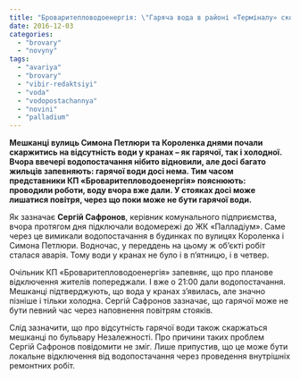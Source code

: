 ```yaml
---
title: "Броваритепловодоенергія: \"Гаряча вода в районі «Терміналу» скоро має з’явитися\""
date: 2016-12-03
categories: 
  - "brovary"
  - "novyny"
tags: 
  - "avariya"
  - "brovary"
  - "vibir-redaktsiyi"
  - "voda"
  - "vodopostachannya"
  - "novini"
  - "palladium"
---
```


**Мешканці вулиць Симона Петлюри та Короленка днями почали скаржитись на відсутність води у кранах – як гарячої, так і холодної. Вчора ввечері водопостачання нібито відновили, але досі багато жильців запевняють: гарячої води досі нема. Тим часом представники КП «Броваритепловодоенергія» пояснюють: проводили роботи, воду вчора вже дали. У стояках досі може лишатися повітря, через що поки може не бути гарячої води.**

Як зазначає **Сергій Сафронов**, керівник комунального підприємства, вчора протягом дня підключали водомережі до ЖК «Палладіум». Саме через це вимикали водопостачання в будинках по вулицях Короленка і Симона Петлюри. Водночас, у переддень на цьому ж об’єкті робіт сталася аварія. Тому води у кранах не було і в п’ятницю, і в четвер.

Очільник КП «Броваритепловодоенергія» запевняє, що про планове відключення жителів попереджали. І вже о 21:00 дали водопостачання. Мешканці підтверджують, що вода у кранах з’явилась, але значно пізніше і тільки холодна. Сергій Сафронов зазначає, що гарячої може не бути певний час через наповнення повітрям стояків.

Слід зазначити, що про відсутність гарячої води також скаржаться мешканці по бульвару Незалежності. Про причини таких проблем Сергій Сафронов повідомити не зміг. Лише припустив, що це може бути локальне відключення від водопостачання через проведення внутрішніх ремонтних робіт.
